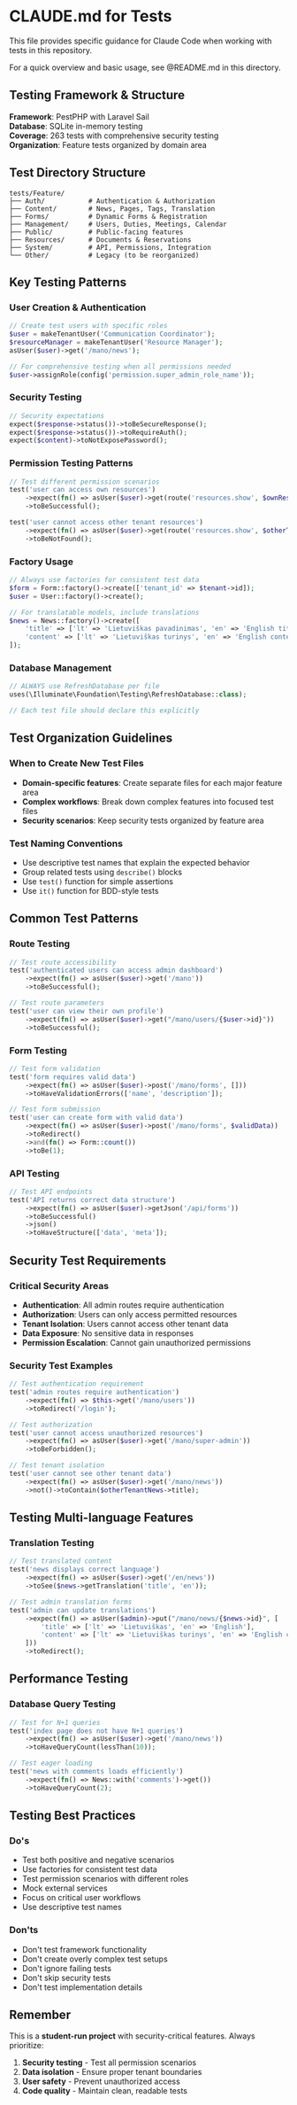 # CLAUDE.md for Tests

This file provides specific guidance for Claude Code when working with tests in this repository.

For a quick overview and basic usage, see @README.md in this directory.

## Testing Framework & Structure

**Framework**: PestPHP with Laravel Sail  
**Database**: SQLite in-memory testing  
**Coverage**: 263 tests with comprehensive security testing  
**Organization**: Feature tests organized by domain area

## Test Directory Structure

```
tests/Feature/
├── Auth/           # Authentication & Authorization
├── Content/        # News, Pages, Tags, Translation  
├── Forms/          # Dynamic Forms & Registration
├── Management/     # Users, Duties, Meetings, Calendar
├── Public/         # Public-facing features
├── Resources/      # Documents & Reservations  
├── System/         # API, Permissions, Integration
└── Other/          # Legacy (to be reorganized)
```

## Key Testing Patterns

### User Creation & Authentication
```php
// Create test users with specific roles
$user = makeTenantUser('Communication Coordinator');
$resourceManager = makeTenantUser('Resource Manager');
asUser($user)->get('/mano/news');

// For comprehensive testing when all permissions needed
$user->assignRole(config('permission.super_admin_role_name'));
```

### Security Testing
```php
// Security expectations
expect($response->status())->toBeSecureResponse();
expect($response->status())->toRequireAuth();
expect($content)->toNotExposePassword();
```

### Permission Testing Patterns
```php
// Test different permission scenarios
test('user can access own resources')
    ->expect(fn() => asUser($user)->get(route('resources.show', $ownResource)))
    ->toBeSuccessful();

test('user cannot access other tenant resources')
    ->expect(fn() => asUser($user)->get(route('resources.show', $otherTenantResource)))
    ->toBeNotFound();
```

### Factory Usage
```php
// Always use factories for consistent test data
$form = Form::factory()->create(['tenant_id' => $tenant->id]);
$user = User::factory()->create();

// For translatable models, include translations
$news = News::factory()->create([
    'title' => ['lt' => 'Lietuviškas pavadinimas', 'en' => 'English title'],
    'content' => ['lt' => 'Lietuviškas turinys', 'en' => 'English content']
]);
```

### Database Management
```php
// ALWAYS use RefreshDatabase per file
uses(\Illuminate\Foundation\Testing\RefreshDatabase::class);

// Each test file should declare this explicitly
```

## Test Organization Guidelines

### When to Create New Test Files
- **Domain-specific features**: Create separate files for each major feature area
- **Complex workflows**: Break down complex features into focused test files
- **Security scenarios**: Keep security tests organized by feature area

### Test Naming Conventions
- Use descriptive test names that explain the expected behavior
- Group related tests using `describe()` blocks
- Use `test()` function for simple assertions
- Use `it()` function for BDD-style tests

## Common Test Patterns

### Route Testing
```php
// Test route accessibility
test('authenticated users can access admin dashboard')
    ->expect(fn() => asUser($user)->get('/mano'))
    ->toBeSuccessful();

// Test route parameters
test('user can view their own profile')
    ->expect(fn() => asUser($user)->get("/mano/users/{$user->id}"))
    ->toBeSuccessful();
```

### Form Testing
```php
// Test form validation
test('form requires valid data')
    ->expect(fn() => asUser($user)->post('/mano/forms', []))
    ->toHaveValidationErrors(['name', 'description']);

// Test form submission
test('user can create form with valid data')
    ->expect(fn() => asUser($user)->post('/mano/forms', $validData))
    ->toRedirect()
    ->and(fn() => Form::count())
    ->toBe(1);
```

### API Testing
```php
// Test API endpoints
test('API returns correct data structure')
    ->expect(fn() => asUser($user)->getJson('/api/forms'))
    ->toBeSuccessful()
    ->json()
    ->toHaveStructure(['data', 'meta']);
```

## Security Test Requirements

### Critical Security Areas
- **Authentication**: All admin routes require authentication
- **Authorization**: Users can only access permitted resources
- **Tenant Isolation**: Users cannot access other tenant data
- **Data Exposure**: No sensitive data in responses
- **Permission Escalation**: Cannot gain unauthorized permissions

### Security Test Examples
```php
// Test authentication requirement
test('admin routes require authentication')
    ->expect(fn() => $this->get('/mano/users'))
    ->toRedirect('/login');

// Test authorization
test('user cannot access unauthorized resources')
    ->expect(fn() => asUser($user)->get('/mano/super-admin'))
    ->toBeForbidden();

// Test tenant isolation
test('user cannot see other tenant data')
    ->expect(fn() => asUser($user)->get('/mano/news'))
    ->not()->toContain($otherTenantNews->title);
```

## Testing Multi-language Features

### Translation Testing
```php
// Test translated content
test('news displays correct language')
    ->expect(fn() => asUser($user)->get('/en/news'))
    ->toSee($news->getTranslation('title', 'en'));

// Test admin translation forms
test('admin can update translations')
    ->expect(fn() => asUser($admin)->put("/mano/news/{$news->id}", [
        'title' => ['lt' => 'Lietuviškas', 'en' => 'English'],
        'content' => ['lt' => 'Lietuviškas turinys', 'en' => 'English content']
    ]))
    ->toRedirect();
```

## Performance Testing

### Database Query Testing
```php
// Test for N+1 queries
test('index page does not have N+1 queries')
    ->expect(fn() => asUser($user)->get('/mano/news'))
    ->toHaveQueryCount(lessThan(10));

// Test eager loading
test('news with comments loads efficiently')
    ->expect(fn() => News::with('comments')->get())
    ->toHaveQueryCount(2);
```

## Testing Best Practices

### Do's
- Test both positive and negative scenarios
- Use factories for consistent test data
- Test permission scenarios with different roles
- Mock external services
- Focus on critical user workflows
- Use descriptive test names

### Don'ts
- Don't test framework functionality
- Don't create overly complex test setups
- Don't ignore failing tests
- Don't skip security tests
- Don't test implementation details


## Remember

This is a **student-run project** with security-critical features. Always prioritize:
1. **Security testing** - Test all permission scenarios
2. **Data isolation** - Ensure proper tenant boundaries
3. **User safety** - Prevent unauthorized access
4. **Code quality** - Maintain clean, readable tests